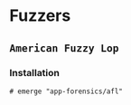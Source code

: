 # Fuzzers

## `American Fuzzy Lop`

### Installation

```ShellSession
# emerge "app-forensics/afl"
```
